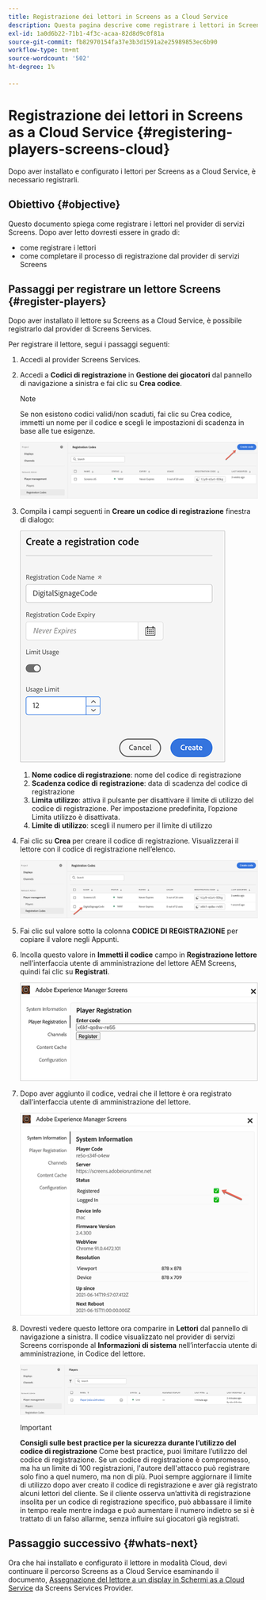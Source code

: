```yaml
---
title: Registrazione dei lettori in Screens as a Cloud Service
description: Questa pagina descrive come registrare i lettori in Screens as a Cloud Service.
exl-id: 1a0d6b22-71b1-4f3c-acaa-82d8d9c0f81a
source-git-commit: fb82970154fa37e3b3d1591a2e25989853ec6b90
workflow-type: tm+mt
source-wordcount: '502'
ht-degree: 1%

---
```


# Registrazione dei lettori in Screens as a Cloud Service {#registering-players-screens-cloud}

Dopo aver installato e configurato i lettori per Screens as a Cloud Service, è necessario registrarli.

## Obiettivo {#objective}

Questo documento spiega come registrare i lettori nel provider di servizi Screens. Dopo aver letto dovresti essere in grado di:

* come registrare i lettori
* come completare il processo di registrazione dal provider di servizi Screens

## Passaggi per registrare un lettore Screens {#register-players}

Dopo aver installato il lettore su Screens as a Cloud Service, è possibile registrarlo dal provider di Screens Services.

Per registrare il lettore, segui i passaggi seguenti:

1. Accedi al provider Screens Services.

1. Accedi a **Codici di registrazione** in **Gestione dei giocatori** dal pannello di navigazione a sinistra e fai clic su **Crea codice**.

   >[!NOTE]
   >Se non esistono codici validi/non scaduti, fai clic su Crea codice, immetti un nome per il codice e scegli le impostazioni di scadenza in base alle tue esigenze.

   ![immagine](/help/screens-cloud/assets/player/register-player1.png)

1. Compila i campi seguenti in **Creare un codice di registrazione** finestra di dialogo:

   ![immagine](/help/screens-cloud/assets/player/register-player2.png)

   1. **Nome codice di registrazione**: nome del codice di registrazione
   1. **Scadenza codice di registrazione**: data di scadenza del codice di registrazione
   1. **Limita utilizzo**: attiva il pulsante per disattivare il limite di utilizzo del codice di registrazione. Per impostazione predefinita, l’opzione Limita utilizzo è disattivata.
   1. **Limite di utilizzo**: scegli il numero per il limite di utilizzo

1. Fai clic su **Crea** per creare il codice di registrazione. Visualizzerai il lettore con il codice di registrazione nell’elenco.

   ![immagine](/help/screens-cloud/assets/player/register-player3.png)

1. Fai clic sul valore sotto la colonna **CODICE DI REGISTRAZIONE**  per copiare il valore negli Appunti.

1. Incolla questo valore in **Immetti il codice** campo in **Registrazione lettore** nell’interfaccia utente di amministrazione del lettore AEM Screens, quindi fai clic su **Registrati**.

   ![immagine](/help/screens-cloud/assets/player/register-player4.png)


1. Dopo aver aggiunto il codice, vedrai che il lettore è ora registrato dall’interfaccia utente di amministrazione del lettore.

   ![immagine](/help/screens-cloud/assets/player/register-player5.png)

1. Dovresti vedere questo lettore ora comparire in **Lettori** dal pannello di navigazione a sinistra. Il codice visualizzato nel provider di servizi Screens corrisponde al **Informazioni di sistema** nell’interfaccia utente di amministrazione, in Codice del lettore.

   ![immagine](/help/screens-cloud/assets/player/register-player6.png)

   >[!IMPORTANT]
   >**Consigli sulle best practice per la sicurezza durante l’utilizzo del codice di registrazione**
   >Come best practice, puoi limitare l’utilizzo del codice di registrazione. Se un codice di registrazione è compromesso, ma ha un limite di 100 registrazioni, l&#39;autore dell&#39;attacco può registrare solo fino a quel numero, ma non di più. Puoi sempre aggiornare il limite di utilizzo dopo aver creato il codice di registrazione e aver già registrato alcuni lettori del cliente. Se il cliente osserva un’attività di registrazione insolita per un codice di registrazione specifico, può abbassare il limite in tempo reale mentre indaga e può aumentare il numero indietro se si è trattato di un falso allarme, senza influire sui giocatori già registrati.


## Passaggio successivo {#whats-next}

Ora che hai installato e configurato il lettore in modalità Cloud, devi continuare il percorso Screens as a Cloud Service esaminando il documento, [Assegnazione del lettore a un display in Schermi as a Cloud Service](/help/screens-cloud/managing-players-registration/assigning-player-display.md) da Screens Services Provider.
